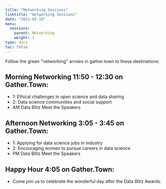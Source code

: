 ```yaml
---
title: "Networking Sessions"
linktitle: "Networking Sessions"
date: "2021-03-19"
menu:
  sessions:
    parent: Networking
    weight: 1
type: docs
toc: false
---
```


Follow the green "networking" arrows in gather.town to these destinations:

## Morning Networking 11:50 - 12:30 on Gather.Town:
* 1: Ethical challenges in open science and data sharing
* 2: Data science communities and social support
* AM Data Blitz Meet the Speakers

## Afternoon Networking 3:05 - 3:45 on Gather.Town:
* 1: Applying for data science jobs in industry
* 2: Encouraging women to pursue careers in data science
* PM Data Blitz Meet the Speakers

## Happy Hour 4:05 on Gather.Town:
* Come join us to celebrate the wonderful day after the Data Blitz Awards.
